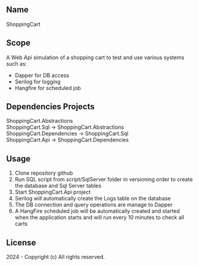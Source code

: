 ## Name
ShoppingCart

## Scope
A Web Api simulation of a shopping cart to test and use various systems such as:
- Dapper for DB access
- Serilog for logging
- Hangfire for scheduled job

## Dependencies Projects
ShoppingCart.Abstractions<br>
ShoppingCart.Sql -> ShoppingCart.Abstractions<br>
ShoppingCart.Dependencies -> ShoppingCart.Sql<br>
ShoppingCart.Api -> ShoppingCart.Dependencies<br>

## Usage
1. Clone repository github
2. Run SQL script from script/SqlServer folder in versioning order to create the database and Sql Server tables<br>
3. Start ShoppingCart.Api project<br>
4. Serilog will automatically create the Logs table on the database<br>
5. The DB connection and query operations are manage to Dapper<br>
6. A HangFire scheduled job will be automatically created and started when the application starts and will run every 10 minutes to check all carts<br>

## License
2024 - Copyright (c) All rights reserved.